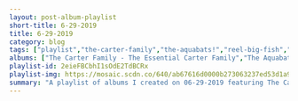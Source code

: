 ```yaml
---
layout: post-album-playlist
short-title: 6-29-2019
title: 6-29-2019
category: blog
tags: ["playlist","the-carter-family","the-aquabats!","reel-big-fish","rancid","streetlight-manifesto","the-toasters","big-d-and-the-kids-table","catch-22","the-forces-of-evil","leftöver-crack","streetlight-manifesto","the-mighty-mighty-bosstones","mustard-plug","mustard-plug","the-planet-smashers","rancid","the-suicide-machines","the-supervillains","tim-armstrong","the-flatliners","the-specials","the-slackers","jenny-lewis,-the-watson-twins","the-aquabats!","mustard-plug","mustard-plug"]
albums: ["The Carter Family - The Essential Carter Family","The Aquabats! - The Fury of the Aquabats","Reel Big Fish - Turn The Radio Off","Rancid - ...And Out Come The Wolves","Streetlight Manifesto - Everything Goes Numb","The Toasters - One More Bullet","Big D and the Kids Table - How It Goes","Catch 22 - Dinosaur Sounds","The Forces Of Evil - Friend Or Foe","Leftöver Crack - Mediocre Generica","Streetlight Manifesto - Keasbey Nights","The Mighty Mighty Bosstones - Let's Face It","Mustard Plug - Masterpieces: 1991-2002","Mustard Plug - In Black And White","The Planet Smashers - Life of the Party","Rancid - Indestructible","The Suicide Machines - Destruction By Definition","The Supervillains - Grow Yer Own","Tim Armstrong - A Poets Life","The Flatliners - Destroy To Create","The Specials - Stereo-Typical: A's, B's & Rarities","The Slackers - Redlight","Jenny Lewis, The Watson Twins - Rabbit Fur Coat","The Aquabats! - The Fury of the Aquabats","Mustard Plug - Masterpieces: 1991-2002","Mustard Plug - In Black And White"]
playlist-id: 2eieFBCbhI1sOdE2TdBCRx
playlist-img: https://mosaic.scdn.co/640/ab67616d0000b273063237ed53d1a93007b9f16eab67616d0000b273e0ec05f5ff396422cc67f150ab67616d0000b273ef883c94c02915cacc3b5b36ab67616d0000b273fefabd0399831305e932cca4
summary: "A playlist of albums I created on 06-29-2019 featuring The Carter Family, The Aquabats!, Reel Big Fish, Rancid, Streetlight Manifesto, The Toasters, Big D and the Kids Table, Catch 22, The Forces Of Evil, Leftöver Crack, Streetlight Manifesto, The Mighty Mighty Bosstones, Mustard Plug, Mustard Plug, The Planet Smashers, Rancid, The Suicide Machines, The Supervillains, Tim Armstrong, The Flatliners, The Specials, The Slackers, Jenny Lewis, The Watson Twins, The Aquabats!, Mustard Plug, and Mustard Plug."
---
```

